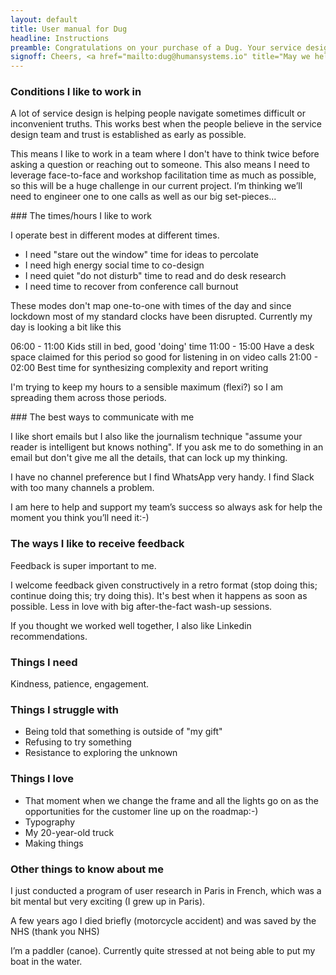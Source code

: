 ```yaml
---
layout: default
title: User manual for Dug
headline: Instructions
preamble: Congratulations on your purchase of a Dug. Your service designer comes pre-assembled at the factory and with proper care and attention, should provide years of trouble-free service…
signoff: Cheers, <a href="mailto:dug@humansystems.io" title="May we help you?">dug@humansystems.io</a>
---
```


### Conditions I like to work in

A lot of service design is helping people navigate sometimes difficult or inconvenient truths. This works best when the people believe in the service design team and trust is established as early as possible. 

This means I like to work in a team where I don't have to think twice before asking a question or reaching out to someone. This also means I need to leverage face-to-face and workshop facilitation time as much as possible, so this will be a huge challenge in our current project. I’m thinking we’ll need to engineer one to one calls as well as our big set-pieces...

### The times/hours I like to work

I operate best in different modes at different times.

- I need "stare out the window" time for ideas to percolate
- I need high energy social time to co-design
- I need quiet "do not disturb" time to read and do desk research
- I need time to recover from conference call burnout

These modes don't map one-to-one with times of the day and since lockdown most of my standard clocks have been disrupted. Currently my day is looking a bit like this

06:00 - 11:00 Kids still in bed, good 'doing' time
11:00 - 15:00 Have a desk space claimed for this period so good for listening in on video calls
21:00 - 02:00 Best time for synthesizing complexity and report writing

I'm trying to keep my hours to a sensible maximum (flexi?) so I am spreading them across those periods.

### The best ways to communicate with me

I like short emails but I also like the journalism technique "assume your reader is intelligent but knows nothing". If you ask me to do something in an email but don't give me all the details, that can lock up my thinking.

I have no channel preference but I find WhatsApp very handy. I find Slack with too many channels a problem.

I am here to help and support my team’s success so always ask for help the moment you think you’ll need it:-)

### The ways I like to receive feedback

Feedback is super important to me.

I welcome feedback given constructively in a retro format (stop doing this; continue doing this; try doing this). It's best when it happens as soon as possible. Less in love with big after-the-fact wash-up sessions.

If you thought we worked well together, I also like Linkedin recommendations.

### Things I need

Kindness, patience, engagement.

### Things I struggle with

- Being told that something is outside of "my gift"
- Refusing to try something
- Resistance to exploring the unknown

### Things I love
- That moment when we change the frame and all the lights go on as the opportunities for the customer line up on the roadmap:-)
- Typography
- My 20-year-old truck
- Making things

### Other things to know about me

I just conducted a program of user research in Paris in French, which was a bit mental but very exciting (I grew up in Paris).

A few years ago I died briefly (motorcycle accident) and was saved by the NHS (thank you NHS)

I’m a paddler (canoe). Currently quite stressed at not being able to put my boat in the water.

